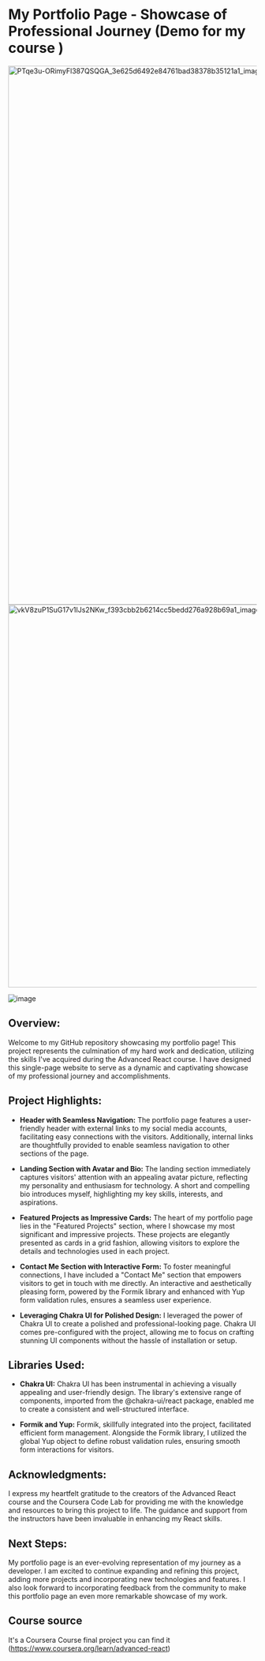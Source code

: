 # My Portfolio Page - Showcase of Professional Journey (Demo for my course )
<img width="1092" alt="PTqe3u-ORimyFl387QSQGA_3e625d6492e84761bad38378b35121a1_image3" src="https://github.com/mohamedreda22/portfolio/assets/73208810/2f21a422-ea08-45cc-a182-15ae334e405a">
<img width="776" alt="vkV8zuP1SuG17v1IJs2NKw_f393cbb2b6214cc5bedd276a928b69a1_image4" src="https://github.com/mohamedreda22/portfolio/assets/73208810/1eed7dc8-fc21-4f25-a4d5-3274efc40c19">

![image](https://github.com/mohamedreda22/portfolio/assets/73208810/e5fd7b85-c3f1-4a73-a832-c86b6872261c)



## Overview:

Welcome to my GitHub repository showcasing my portfolio page! This project represents the culmination of my hard work and dedication, utilizing the skills I've acquired during the Advanced React course. I have designed this single-page website to serve as a dynamic and captivating showcase of my professional journey and accomplishments.

## Project Highlights:

- **Header with Seamless Navigation:** The portfolio page features a user-friendly header with external links to my social media accounts, facilitating easy connections with the visitors. Additionally, internal links are thoughtfully provided to enable seamless navigation to other sections of the page.

- **Landing Section with Avatar and Bio:** The landing section immediately captures visitors' attention with an appealing avatar picture, reflecting my personality and enthusiasm for technology. A short and compelling bio introduces myself, highlighting my key skills, interests, and aspirations.

- **Featured Projects as Impressive Cards:** The heart of my portfolio page lies in the "Featured Projects" section, where I showcase my most significant and impressive projects. These projects are elegantly presented as cards in a grid fashion, allowing visitors to explore the details and technologies used in each project.

- **Contact Me Section with Interactive Form:** To foster meaningful connections, I have included a "Contact Me" section that empowers visitors to get in touch with me directly. An interactive and aesthetically pleasing form, powered by the Formik library and enhanced with Yup form validation rules, ensures a seamless user experience.

- **Leveraging Chakra UI for Polished Design:** I leveraged the power of Chakra UI to create a polished and professional-looking page. Chakra UI comes pre-configured with the project, allowing me to focus on crafting stunning UI components without the hassle of installation or setup.

## Libraries Used:

- **Chakra UI:** Chakra UI has been instrumental in achieving a visually appealing and user-friendly design. The library's extensive range of components, imported from the @chakra-ui/react package, enabled me to create a consistent and well-structured interface.

- **Formik and Yup:** Formik, skillfully integrated into the project, facilitated efficient form management. Alongside the Formik library, I utilized the global Yup object to define robust validation rules, ensuring smooth form interactions for visitors.

## Acknowledgments:

I express my heartfelt gratitude to the creators of the Advanced React course and the Coursera Code Lab for providing me with the knowledge and resources to bring this project to life. The guidance and support from the instructors have been invaluable in enhancing my React skills.

## Next Steps:

My portfolio page is an ever-evolving representation of my journey as a developer. I am excited to continue expanding and refining this project, adding more projects and incorporating new technologies and features. I also look forward to incorporating feedback from the community to make this portfolio page an even more remarkable showcase of my work.

## Course source

It's a Coursera Course final project you can find it (https://www.coursera.org/learn/advanced-react)
